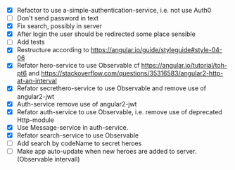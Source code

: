 -   [x] Refactor to use a-simple-authentication-service, i.e. not use Auth0
-   [ ] Don't send password in text
-   [x] Fix search, possibly in server
-   [x] After login the user should be redirected some place sensible
-   [ ] Add tests
-   [x] Restructure according to <https://angular.io/guide/styleguide#style-04-06>
-   [x] Refator hero-service to use Observable cf <https://angular.io/tutorial/toh-pt6> and <https://stackoverflow.com/questions/35316583/angular2-http-at-an-interval>
-   [x] Refator secrethero-service to use Observable and remove use of angular2-jwt
-   [x] Auth-service remove use of angular2-jwt
-   [x] Refator auth-service to use Observable, i.e. remove use of deprecated Http-module
-   [x] Use Message-service in auth-service.
-   [x] Refator search-service to use Observable
-   [ ] Add search by codeName to secret heroes
-   [ ] Make app auto-update when new heroes are added to server. (Observable intervall)

